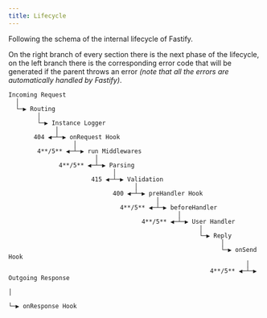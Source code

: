 ```yaml
---
title: Lifecycle
---
```


Following the schema of the internal lifecycle of Fastify.

On the right branch of every section there is the next phase of the lifecycle, on the left branch there is the corresponding error code that will be generated if the parent throws an error *(note that all the errors are automatically handled by Fastify)*.
```
Incoming Request
  │
  └─▶ Routing
        │
        └─▶ Instance Logger
             │
       404 ◀─┴─▶ onRequest Hook
                  │
        4**/5** ◀─┴─▶ run Middlewares
                        │
              4**/5** ◀─┴─▶ Parsing
                             │
                       415 ◀─┴─▶ Validation
                                   │
                             400 ◀─┴─▶ preHandler Hook
                                         │
                               4**/5** ◀─┴─▶ beforeHandler
                                               │
                                     4**/5** ◀─┴─▶ User Handler
                                                     │
                                                     └─▶ Reply
                                                           │
                                                           └─▶ onSend Hook
                                                                  │
                                                        4**/5** ◀─┴─▶ Outgoing Response
                                                                        │
                                                                        └─▶ onResponse Hook
```
